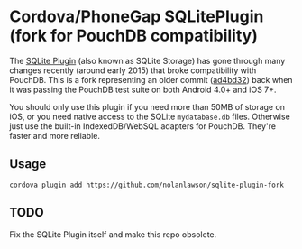 # Cordova/PhoneGap SQLitePlugin (fork for PouchDB compatibility)

The [SQLite Plugin](https://github.com/litehelpers/Cordova-sqlite-storage) (also known as SQLite Storage) has gone through many changes recently (around early 2015) that broke compatibility with PouchDB. This is a fork representing an older commit ([ad4bd32](https://github.com/litehelpers/Cordova-sqlite-storage/commit/ad4bd32b831fb0be084475ee561eba6392280883)) back when it was passing the PouchDB test suite on both Android 4.0+ and iOS 7+.

You should only use this plugin if you need more than 50MB of storage on iOS, or you need native access to the SQLite `mydatabase.db` files. Otherwise just use the built-in IndexedDB/WebSQL adapters for PouchDB. They're faster and more reliable.

Usage
---

```
cordova plugin add https://github.com/nolanlawson/sqlite-plugin-fork
```

TODO
---

Fix the SQLite Plugin itself and make this repo obsolete.